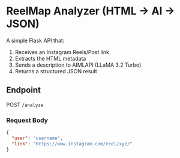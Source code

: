 # ReelMap Analyzer (HTML → AI → JSON)

A simple Flask API that:
1. Receives an Instagram Reels/Post link
2. Extracts the HTML metadata
3. Sends a description to AIMLAPI (LLaMA 3.2 Turbo)
4. Returns a structured JSON result

## Endpoint

POST `/analyze`

### Request Body

```json
{
  "user": "username",
  "link": "https://www.instagram.com/reel/xyz/"
}
